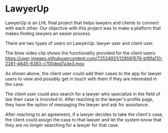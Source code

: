 # LawyerUp

LawyerUp is an LHL final project that helps lawyers and clients to connect with each other. Our objective with this project was to make a platform that makes finding lawyers an easier process. 


There are two types of users on LawyerUp: lawyer user and client user.

The blow video clip shows the functionality provided for the client users: 
https://user-images.githubusercontent.com/72534921/129591579-bf6fa110-2281-4645-8383-c700ded7a3e3.mov

As shown above, the client user could add their cases to the app for lawyer users to view and possibly get in touch with them if they are interested in the case. 

The client user could also search for a lawyer who specialize in the field of law their case is invovled in. After reaching to the lawyer's profile page, they have the option of messaging the lawyer and ask for assistance. 

After reaching to an agreement, if a lawyer decides to take the client's case, the client could assign the case to that lawyer and let the system know that they are no longer searching for a lawyer for that case. 